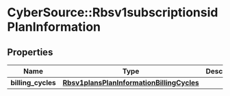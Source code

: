 # CyberSource::Rbsv1subscriptionsidPlanInformation

## Properties
Name | Type | Description | Notes
------------ | ------------- | ------------- | -------------
**billing_cycles** | [**Rbsv1plansPlanInformationBillingCycles**](Rbsv1plansPlanInformationBillingCycles.md) |  | [optional] 


